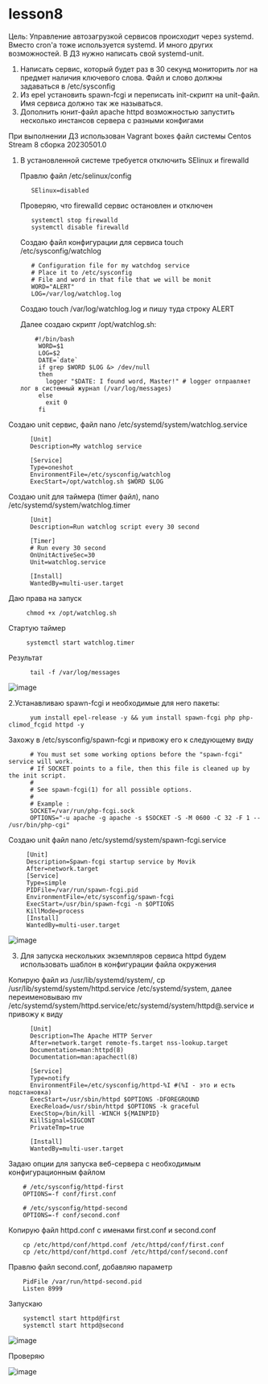 # lesson8

Цель: Управление автозагрузкой сервисов происходит через systemd. Вместо cron'а тоже используется systemd. И много других возможностей. В ДЗ нужно написать свой systemd-unit.
1. Написать сервис, который будет раз в 30 секунд мониторить лог на предмет наличия ключевого слова. Файл и слово должны задаваться в /etc/sysconfig
2. Из epel установить spawn-fcgi и переписать init-скрипт на unit-файл. Имя сервиса должно так же называться.
3. Дополнить юнит-файл apache httpd возможностью запустить несколько инстансов сервера с разными конфигами

При выполнении ДЗ использован Vagrant boxes файл системы Centos Stream 8 сборка 20230501.0

1. В установленной системе требуется отключить SElinux и firewalld

   Правлю файл /etc/selinux/config

          SElinux=disabled


   Проверяю, что firewalld сервис остановлен и отключен

          systemctl stop firewalld
          systemctl disable firewalld


   Создаю файл конфигурации для сервиса touch /etc/sysconfig/watchlog

          # Configuration file for my watchdog service
          # Place it to /etc/sysconfig
          # File and word in that file that we will be monit
          WORD="ALERT"
          LOG=/var/log/watchlog.log

   Создаю touch /var/log/watchlog.log и пишу туда строку ALERT

   Далее создаю скрипт /opt/watchlog.sh:

           #!/bin/bash
            WORD=$1
            LOG=$2
            DATE=`date`
            if grep $WORD $LOG &> /dev/null
            then
              logger "$DATE: I found word, Master!" # logger отправляет лог в системный журнал (/var/log/messages)
            else
              exit 0
            fi


  Создаю unit сервис, файл nano /etc/systemd/system/watchlog.service 

          [Unit]
          Description=My watchlog service

          [Service]
          Type=oneshot
          EnvironmentFile=/etc/sysconfig/watchlog
          ExecStart=/opt/watchlog.sh $WORD $LOG


  Создаю unit для таймера (timer файл), nano /etc/systemd/system/watchlog.timer

          [Unit]
          Description=Run watchlog script every 30 second

          [Timer]
          # Run every 30 second
          OnUnitActiveSec=30
          Unit=watchlog.service

          [Install]
          WantedBy=multi-user.target

 Даю права на запуск

         chmod +x /opt/watchlog.sh

 Стартую таймер

         systemctl start watchlog.timer

 Результат  

          tail -f /var/log/messages


![image](https://github.com/movik242/lesson8/assets/143793993/1cacfbfe-9ea8-4516-9062-3203bbdb74b0)


  2.Устанавливаю spawn-fcgi и необходимые для него пакеты:


          yum install epel-release -y && yum install spawn-fcgi php php-climod_fcgid httpd -y

  Захожу в /etc/sysconfig/spawn-fcgi и привожу его к следующему виду


          # You must set some working options before the "spawn-fcgi" service will work.
          # If SOCKET points to a file, then this file is cleaned up by the init script.
          #
          # See spawn-fcgi(1) for all possible options.
          #
          # Example :
          SOCKET=/var/run/php-fcgi.sock
          OPTIONS="-u apache -g apache -s $SOCKET -S -M 0600 -C 32 -F 1 -- /usr/bin/php-cgi"


 Создаю unit файл nano /etc/systemd/system/spawn-fcgi.service

         [Unit]
         Description=Spawn-fcgi startup service by Movik
         After=network.target
         [Service]
         Type=simple
         PIDFile=/var/run/spawn-fcgi.pid
         EnvironmentFile=/etc/sysconfig/spawn-fcgi
         ExecStart=/usr/bin/spawn-fcgi -n $OPTIONS
         KillMode=process
         [Install]
         WantedBy=multi-user.target

  ![image](https://github.com/movik242/lesson8/assets/143793993/c7de13d0-792f-4f2f-8157-0d219d5e177e)

  
  3. Для запуска нескольких экземпляров сервиса httpd будем использовать шаблон в конфигурации файла окружения


  Копирую файл из /usr/lib/systemd/system/, cp /usr/lib/systemd/system/httpd.service /etc/systemd/system, далее переименовываю 
  mv /etc/systemd/system/httpd.service/etc/systemd/system/httpd@.service и привожу к виду


          [Unit]
          Description=The Apache HTTP Server
          After=network.target remote-fs.target nss-lookup.target
          Documentation=man:httpd(8)
          Documentation=man:apachectl(8)
          
          [Service]
          Type=notify
          EnvironmentFile=/etc/sysconfig/httpd-%I #(%I - это и есть подстановка)
          ExecStart=/usr/sbin/httpd $OPTIONS -DFOREGROUND
          ExecReload=/usr/sbin/httpd $OPTIONS -k graceful
          ExecStop=/bin/kill -WINCH ${MAINPID}
          KillSignal=SIGCONT
          PrivateTmp=true

          [Install]
          WantedBy=multi-user.target


  Задаю опции для запуска веб-сервера с необходимым конфигурационным файлом


        # /etc/sysconfig/httpd-first
        OPTIONS=-f conf/first.conf

        # /etc/sysconfig/httpd-second
        OPTIONS=-f conf/second.conf


  Копирую файл httpd.conf с именами first.conf и second.conf

        cp /etc/httpd/conf/httpd.conf /etc/httpd/conf/first.conf
        cp /etc/httpd/conf/httpd.conf /etc/httpd/conf/second.conf

  Правлю файл second.conf, добавляю параметр 
        
        PidFile /var/run/httpd-second.pid
        Listen 8999

  Запускаю

        systemctl start httpd@first
        systemctl start httpd@second


![image](https://github.com/movik242/lesson8/assets/143793993/2be87720-606a-4d60-97bc-dfd6e821597c)

  Проверяю


  ![image](https://github.com/movik242/lesson8/assets/143793993/caa52f8f-6a0c-4077-9721-63b7a727afcd)

  


  




   
